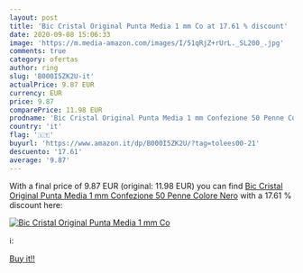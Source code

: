 ```yaml
---
layout: post
title: 'Bic Cristal Original Punta Media 1 mm Co at 17.61 % discount'
date: 2020-09-08 15:06:33
image: 'https://m.media-amazon.com/images/I/51qRjZ+rUrL._SL200_.jpg'
comments: true
category: ofertas
author: ring
slug: 'B000I5ZK2U-it'
actualPrice: 9.87 EUR
currency: EUR
price: 9.87
comparePrice: 11.98 EUR
prodname: 'Bic Cristal Original Punta Media 1 mm Confezione 50 Penne Colore Nero'
country: 'it'
flag: '🇮🇹'
buyurl: 'https://www.amazon.it/dp/B000I5ZK2U/?tag=tolees00-21'
descuento: '17.61'
average: '9.87'
---
```


With a final price of 9.87 EUR (original: 11.98 EUR) you can find [Bic Cristal Original Punta Media 1 mm Confezione 50 Penne Colore Nero](https://www.amazon.it/dp/B000I5ZK2U/?tag=tolees00-21) with a  17.61 % discount here:

[![Bic Cristal Original Punta Media 1 mm Co](https://m.media-amazon.com/images/I/51qRjZ+rUrL._SL200_.jpg)](https://www.amazon.it/dp/B000I5ZK2U/?tag=tolees00-21)

ℹ️:


[Buy it!!](https://www.amazon.it/dp/B000I5ZK2U/?tag=tolees00-21)
